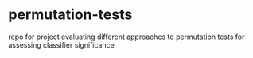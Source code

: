 # permutation-tests
repo for project evaluating different approaches to permutation tests for assessing classifier significance
